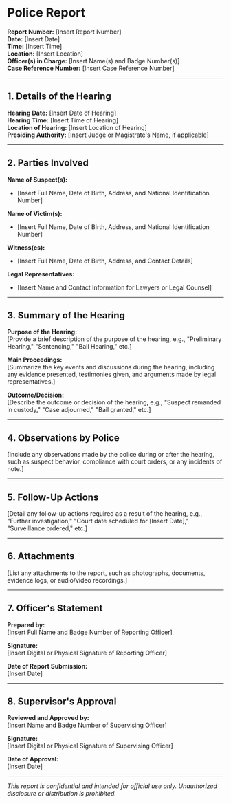 # Police Report  
  
**Report Number:** [Insert Report Number]    
**Date:** [Insert Date]    
**Time:** [Insert Time]    
**Location:** [Insert Location]    
**Officer(s) in Charge:** [Insert Name(s) and Badge Number(s)]    
**Case Reference Number:** [Insert Case Reference Number]    
  
---  
  
## 1. **Details of the Hearing**  
  
**Hearing Date:** [Insert Date of Hearing]    
**Hearing Time:** [Insert Time of Hearing]    
**Location of Hearing:** [Insert Location of Hearing]    
**Presiding Authority:** [Insert Judge or Magistrate's Name, if applicable]    
  
---  
  
## 2. **Parties Involved**  
  
**Name of Suspect(s):**    
- [Insert Full Name, Date of Birth, Address, and National Identification Number]  
  
**Name of Victim(s):**    
- [Insert Full Name, Date of Birth, Address, and National Identification Number]  
  
**Witness(es):**    
- [Insert Full Name, Date of Birth, Address, and Contact Details]  
  
**Legal Representatives:**    
- [Insert Name and Contact Information for Lawyers or Legal Counsel]  
  
---  
  
## 3. **Summary of the Hearing**  
  
**Purpose of the Hearing:**    
[Provide a brief description of the purpose of the hearing, e.g., "Preliminary Hearing," "Sentencing," "Bail Hearing," etc.]  
  
**Main Proceedings:**    
[Summarize the key events and discussions during the hearing, including any evidence presented, testimonies given, and arguments made by legal representatives.]  
  
**Outcome/Decision:**    
[Describe the outcome or decision of the hearing, e.g., "Suspect remanded in custody," "Case adjourned," "Bail granted," etc.]  
  
---  
  
## 4. **Observations by Police**  
  
[Include any observations made by the police during or after the hearing, such as suspect behavior, compliance with court orders, or any incidents of note.]  
  
---  
  
## 5. **Follow-Up Actions**  
  
[Detail any follow-up actions required as a result of the hearing, e.g., "Further investigation," "Court date scheduled for [Insert Date]," "Surveillance ordered," etc.]  
  
---  
  
## 6. **Attachments**  
  
[List any attachments to the report, such as photographs, documents, evidence logs, or audio/video recordings.]  
  
---  
  
## 7. **Officer's Statement**  
  
**Prepared by:**    
[Insert Full Name and Badge Number of Reporting Officer]    
  
**Signature:**    
[Insert Digital or Physical Signature of Reporting Officer]    
  
**Date of Report Submission:**    
[Insert Date]  
  
---  
  
## 8. **Supervisor's Approval**  
  
**Reviewed and Approved by:**    
[Insert Name and Badge Number of Supervising Officer]    
  
**Signature:**    
[Insert Digital or Physical Signature of Supervising Officer]    
  
**Date of Approval:**    
[Insert Date]  
  
---  
  
*This report is confidential and intended for official use only. Unauthorized disclosure or distribution is prohibited.*  